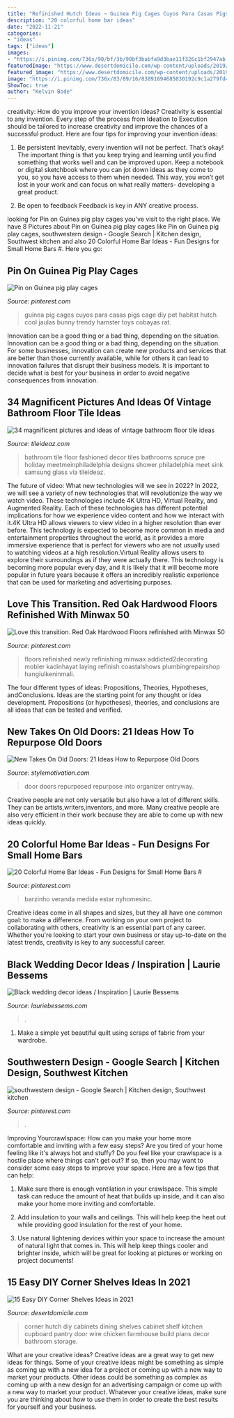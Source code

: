 ```yaml
---
title: "Refinished Hutch Ideas ~ Guinea Pig Cages Cuyos Para Casas Pigs Cage Diy Pet Habitat Hutch Cool Jaulas Bunny Trendy Hamster Toys Cobayas Rat"
description: "20 colorful home bar ideas"
date: "2022-11-21"
categories:
- "ideas"
tags: ["ideas"]
images:
- "https://i.pinimg.com/736x/90/bf/3b/90bf3babfa9d3bae11f326c1bf2947ab.jpg"
featuredImage: "https://www.desertdomicile.com/wp-content/uploads/2019/12/1-Corner-Hutch.jpg"
featured_image: "https://www.desertdomicile.com/wp-content/uploads/2019/12/1-Corner-Hutch.jpg"
image: "https://i.pinimg.com/736x/83/89/16/83891694685030192c9c1a279fd4bc6d.jpg"
ShowToc: true
author: "Kelvin Bode"
---
```



creativity: How do you improve your invention ideas?
Creativity is essential to any invention. Every step of the process from Ideation to Execution should be tailored to increase creativity and improve the chances of a successful product. Here are four tips for improving your invention ideas:
1. Be persistent
Inevitably, every invention will not be perfect. That’s okay! The important thing is that you keep trying and learning until you find something that works well and can be improved upon. Keep a notebook or digital sketchbook where you can jot down ideas as they come to you, so you have access to them when needed. This way, you won’t get lost in your work and can focus on what really matters- developing a great product.

2. Be open to feedback
Feedback is key in ANY creative process.

	

		
looking for Pin on Guinea pig play cages you've visit to the right place. We have 8 Pictures about Pin on Guinea pig play cages like Pin on Guinea pig play cages, southwestern design - Google Search | Kitchen design, Southwest kitchen and also 20 Colorful Home Bar Ideas - Fun Designs for Small Home Bars #. Here you go:
		
    
## Pin On Guinea Pig Play Cages

<img loading=lazy src="https://i.pinimg.com/736x/90/bf/3b/90bf3babfa9d3bae11f326c1bf2947ab.jpg" onerror="this.onerror=null;this.src='https://tse1.mm.bing.net/th?id=OIP.ZUrShMqxHkInfUDrCYmC2QHaNK&amp;pid=15.1';" alt="Pin on Guinea pig play cages">

_Source: pinterest.com_

>guinea pig cages cuyos para casas pigs cage diy pet habitat hutch cool jaulas bunny trendy hamster toys cobayas rat. 

	

Innovation can be a good thing or a bad thing, depending on the situation.
Innovation can be a good thing or a bad thing, depending on the situation. For some businesses, innovation can create new products and services that are better than those currently available, while for others it can lead to innovation failures that disrupt their business models. It is important to decide what is best for your business in order to avoid negative consequences from innovation.

    
## 34 Magnificent Pictures And Ideas Of Vintage Bathroom Floor Tile Ideas

<img loading=lazy src="http://www.tileideaz.com/wp-content/uploads/2015/09/blue-bathroom.jpg" onerror="this.onerror=null;this.src='https://tse3.mm.bing.net/th?id=OIP.oQphquOI16b4iixNofAQ1wHaLH&amp;pid=15.1';" alt="34 magnificent pictures and ideas of vintage bathroom floor tile ideas">

_Source: tileideaz.com_

>bathroom tile floor fashioned decor tiles bathrooms spruce pre holiday meetmeinphiladelphia designs shower philadelphia meet sink samsung glass via tileideaz. 

	

The future of video: What new technologies will we see in 2022?
In 2022, we will see a variety of new technologies that will revolutionize the way we watch video. These technologies include 4K Ultra HD, Virtual Reality, and Augmented Reality. Each of these technologies has different potential implications for how we experience video content and how we interact with it.4K Ultra HD allows viewers to view video in a higher resolution than ever before. This technology is expected to become more common in media and entertainment properties throughout the world, as it provides a more immersive experience that is perfect for viewers who are not usually used to watching videos at a high resolution.Virtual Reality allows users to explore their surroundings as if they were actually there. This technology is becoming more popular every day, and it is likely that it will become more popular in future years because it offers an incredibly realistic experience that can be used for marketing and advertising purposes.

    
## Love This Transition. Red Oak Hardwood Floors Refinished With Minwax 50

<img loading=lazy src="https://i.pinimg.com/736x/cb/5a/f2/cb5af234533477f180d7e8bf7ff39ccc.jpg" onerror="this.onerror=null;this.src='https://tse3.mm.bing.net/th?id=OIP.W0-JZMMpz-qOQKmD-O66wwHaJ3&amp;pid=15.1';" alt="Love this transition. Red Oak Hardwood Floors refinished with Minwax 50">

_Source: pinterest.com_

>floors refinished newly refinishing minwax addicted2decorating mobler kadinhayat laying refinish coastalshows plumbingrepairshop hangiulkeninmali. 

	

The four different types of ideas: Propositions, Theories, Hypotheses, andConclusions.
Ideas are the starting point for any thought or idea development. Propositions (or hypotheses), theories, and conclusions are all ideas that can be tested and verified.

    
## New Takes On Old Doors: 21 Ideas How To Repurpose Old Doors

<img loading=lazy src="https://cdn.homebnc.com/homeimg/2017/01/23-repurposed-old-door-ideas-homebnc.jpg" onerror="this.onerror=null;this.src='https://tse3.mm.bing.net/th?id=OIP.HcLWIVLILcqezfKtOBeTTgHaPr&amp;pid=15.1';" alt="New Takes On Old Doors: 21 Ideas How to Repurpose Old Doors">

_Source: stylemotivation.com_

>door doors repurposed repurpose into organizer entryway. 

	

Creative people are not only versatile but also have a lot of different skills. They can be artists,writers,inventors, and more. Many creative people are also very efficient in their work because they are able to come up with new ideas quickly.

    
## 20 Colorful Home Bar Ideas - Fun Designs For Small Home Bars #

<img loading=lazy src="https://i.pinimg.com/736x/83/89/16/83891694685030192c9c1a279fd4bc6d.jpg" onerror="this.onerror=null;this.src='https://tse3.mm.bing.net/th?id=OIP.X4rQsOXwePgeZVrgheixEgHaLF&amp;pid=15.1';" alt="20 Colorful Home Bar Ideas - Fun Designs for Small Home Bars #">

_Source: pinterest.com_

>barzinho veranda medida estar nyhomesinc. 

	

Creative ideas come in all shapes and sizes, but they all have one common goal: to make a difference. From working on your own project to collaborating with others, creativity is an essential part of any career. Whether you're looking to start your own business or stay up-to-date on the latest trends, creativity is key to any successful career.

    
## Black Wedding Decor Ideas / Inspiration | Laurie Bessems

<img loading=lazy src="https://f.eu1.jwwb.nl/public/i/b/y/temp-hozkfhhicxhrjsmgcdbp/blackweddingtablesetting.jpg" onerror="this.onerror=null;this.src='https://tse3.mm.bing.net/th?id=OIP.DHRssZX8HM23IQdNIMb63gHaLS&amp;pid=15.1';" alt="Black wedding decor ideas / Inspiration | Laurie Bessems">

_Source: lauriebessems.com_

>. 

	

1. Make a simple yet beautiful quilt using scraps of fabric from your wardrobe.

    
## Southwestern Design - Google Search | Kitchen Design, Southwest Kitchen

<img loading=lazy src="https://i.pinimg.com/736x/a2/24/07/a22407b84bfc6d7c2d71ee2fdcfb0626.jpg" onerror="this.onerror=null;this.src='https://tse4.mm.bing.net/th?id=OIP.IP6jIrleILyBi7amHUar5wHaKM&amp;pid=15.1';" alt="southwestern design - Google Search | Kitchen design, Southwest kitchen">

_Source: pinterest.com_

>. 

	

Improving Yourcrawlspace: How can you make your home more comfortable and inviting with a few easy steps?
Are you tired of your home feeling like it's always hot and stuffy? Do you feel like your crawlspace is a hostile place where things can't get out? If so, then you may want to consider some easy steps to improve your space. Here are a few tips that can help:
1. Make sure there is enough ventilation in your crawlspace. This simple task can reduce the amount of heat that builds up inside, and it can also make your home more inviting and comfortable.

2. Add insulation to your walls and ceilings. This will help keep the heat out while providing good insulation for the rest of your home.

3. Use natural lightening devices within your space to increase the amount of natural light that comes in. This will help keep things cooler and brighter inside, which will be great for looking at pictures or working on project documents!

    
## 15 Easy DIY Corner Shelves Ideas In 2021

<img loading=lazy src="https://www.desertdomicile.com/wp-content/uploads/2019/12/1-Corner-Hutch.jpg" onerror="this.onerror=null;this.src='https://tse3.mm.bing.net/th?id=OIP.BfP03DtgCyNH09WH2pmEaQHaJ4&amp;pid=15.1';" alt="15 Easy DIY Corner Shelves Ideas in 2021">

_Source: desertdomicile.com_

>corner hutch diy cabinets dining shelves cabinet shelf kitchen cupboard pantry door wire chicken farmhouse build plans decor bathroom storage. 

	

What are your creative ideas?
Creative ideas are a great way to get new ideas for things. Some of your creative ideas might be something as simple as coming up with a new idea for a project or coming up with a new way to market your products. Other ideas could be something as complex as coming up with a new design for an advertising campaign or come up with a new way to market your product. Whatever your creative ideas, make sure you are thinking about how to use them in order to create the best results for yourself and your business.

